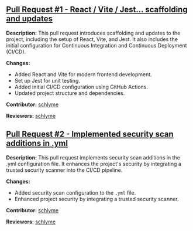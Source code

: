 ## [Pull Request #1 - React / Vite / Jest... scaffolding and updates](https://github.com/trenttuckerr/mern-personal-fe/pull/1)

**Description:** This pull request introduces scaffolding and updates to the project, including the setup of React, Vite, and Jest. It also includes the initial configuration for Continuous Integration and Continuous Deployment (CI/CD).

**Changes:**
- Added React and Vite for modern frontend development.
- Set up Jest for unit testing.
- Added initial CI/CD configuration using GitHub Actions.
- Updated project structure and dependencies.

**Contributor:** [schlyme](https://github.com/schlyme)

**Reviewers:** [schlyme](https://github.com/schlyme)

## [Pull Request #2 - Implemented security scan additions in .yml](https://github.com/trenttuckerr/mern-personal-fe/pull/2)

**Description:** This pull request implements security scan additions in the .yml configuration file. It enhances the project's security by integrating a trusted security scanner into the CI/CD pipeline.

**Changes:**
- Added security scan configuration to the `.yml` file.
- Enhanced project security by integrating a trusted security scanner.

**Contributor:** [schlyme](https://github.com/schlyme)

**Reviewers:** [schlyme](https://github.com/schlyme)
